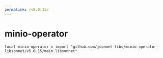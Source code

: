 ```yaml
---
permalink: /v5.0.15/
---
```


# minio-operator

```jsonnet
local minio-operator = import "github.com/jsonnet-libs/minio-operator-libsonnet/v5.0.15/main.libsonnet"
```

